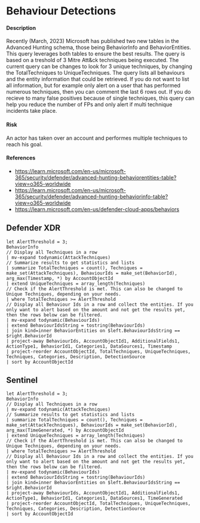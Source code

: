 # Behaviour Detections

#### Description
Recently (March, 2023) Microsoft has published two new tables in the Advanced Hunting schema, those being BehaviorInfo and BehaviorEntities. This query leverages both tables to ensure the best results. The query is based on a treshold of 3 Mitre Att&ck techniques being executed. The current query can be changes to look for 3 unique techniques, by changing the TotalTechniques to UniqueTechniques. The query lists all behaviours and the entity information that could be retrieved. If you do not want to list all information, but for example only alert on a user that has performed numerous techniques, then you can comment the last 6 rows out. If you do recieve to many false positives because of single techniques, this query can help you reduce the number of FPs and only alert if multi technique incidents take place. 

#### Risk
An actor has taken over an account and performes multiple techniques to reach his goal. 

#### References
- https://learn.microsoft.com/en-us/microsoft-365/security/defender/advanced-hunting-behaviorentities-table?view=o365-worldwide
- https://learn.microsoft.com/en-us/microsoft-365/security/defender/advanced-hunting-behaviorinfo-table?view=o365-worldwide
- https://learn.microsoft.com/en-us/defender-cloud-apps/behaviors

## Defender XDR
```
let AlertThreshold = 3;
BehaviorInfo
// Display all Techniques in a row
| mv-expand todynamic(AttackTechniques)
// Summarize results to get statistics and lists
| summarize TotalTechniques = count(), Techniques = make_set(AttackTechniques), BehaviourIds = make_set(BehaviorId), arg_max(Timestamp, *) by AccountObjectId
| extend UniqueTechniques = array_length(Techniques)
// Check if the AlertThreshold is met. This can also be changed to Unique Techniques, depending on your needs.
| where TotalTechniques >= AlertThreshold
// Display all Behaviour Ids in a row and collect the entities. If you only want to alert based on the amount and not get the results yet, then the rows below can be filtered.
| mv-expand todynamic(BehaviourIds)
| extend BehaviourIdsString = tostring(BehaviourIds)
| join kind=inner BehaviorEntities on $left.BehaviourIdsString == $right.BehaviorId
| project-away BehaviourIds, AccountObjectId1, AdditionalFields1, ActionType1, BehaviorId1, Categories1, DataSources1, Timestamp
| project-reorder AccountObjectId, TotalTechniques, UniqueTechniques, Techniques, Categories, Description, DetectionSource
| sort by AccountObjectId
```
## Sentinel
```
let AlertThreshold = 3;
BehaviorInfo
// Display all Techniques in a row
| mv-expand todynamic(AttackTechniques)
// Summarize results to get statistics and lists
| summarize TotalTechniques = count(), Techniques = make_set(AttackTechniques), BehaviourIds = make_set(BehaviorId), arg_max(TimeGenerated, *) by AccountObjectId
| extend UniqueTechniques = array_length(Techniques)
// Check if the AlertThreshold is met. This can also be changed to Unique Techniques, depending on your needs.
| where TotalTechniques >= AlertThreshold
// Display all Behaviour Ids in a row and collect the entities. If you only want to alert based on the amount and not get the results yet, then the rows below can be filtered.
| mv-expand todynamic(BehaviourIds)
| extend BehaviourIdsString = tostring(BehaviourIds)
| join kind=inner BehaviorEntities on $left.BehaviourIdsString == $right.BehaviorId
| project-away BehaviourIds, AccountObjectId1, AdditionalFields1, ActionType1, BehaviorId1, Categories1, DataSources1, TimeGenerated
| project-reorder AccountObjectId, TotalTechniques, UniqueTechniques, Techniques, Categories, Description, DetectionSource
| sort by AccountObjectId
```
